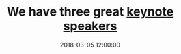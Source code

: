 ---
title: We have three great <a href="https://modelsconf2018.github.io/program/keynotes/">keynote speakers</a>
date: 2018-03-05 12:00:00
---